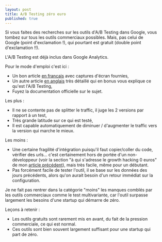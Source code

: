 ```yaml
---
layout: post
title: A/B Testing zéro euro
published: true
---
```



Si vous faites des recherches sur les outils d'A/B Testing dans Google, vous tombez sur tous les outils commerciaux possibles. Mais, pas celui de Google (point d'exclamation !), qui pourtant est gratuit (double point d'exclamation !!).

L'A/B Testing est déjà inclus dans Google Analytics.

Pour le mode d'emploi c'est ici :

* Un bon article [en francais] avec captures d'écran fournies,
* Un autre article [en anglais] très détaillé qui en bonus vous explique ce qu'est l'A/B Testing,
* Fuyez la documentation officielle sur le sujet.

Les plus :

* Il ne se contente pas de splitter le traffic, il juge les 2 versions par rapport à un test,
* Très grande latitude sur ce qui est testé,
* Il est capable automatiquement de diminuer / d'augmenter le traffic vers la version qui marche le mieux.

Les moins :

* Une certaine fragilité d'intégration puisqu'il faut copier/coller du code, vérifier des urls… c'est certainement hors de portée d'un non-développeur (voir la section "à qui s'adresse le growth hacking 0 euros" de mon [article précédent]), mais très facile, même pour un débutant.
* Pas forcément facile de tester l'outil, il se base sur les données des jours précédents, alors qu'on aurait besoin d'un retour immédiat sur la configuration.

Je ne fait pas rentrer dans la catégorie "moins" les manques comblés par les outils commerciaux comme le test multivariante, car l'outil surpasse largement les besoins d'une startup qui démarre de zéro.

Leçons à retenir :

* Les outils gratuits sont rarement mis en avant, du fait de la pression commerciale, ce qui est normal.
* Ces outils sont bien souvent largement suffisant pour une startup qui part de zéro.


[en anglais]:http://blog.crazyegg.com/2015/06/02/ab-testing-google-analytics
[en francais]:http://www.liliandauzat.com/marketing-web/google-analytics-faire-test-ab/
[article précédent]:http://growthhacking.github.io/Growth-Hackons-pour-pas-un-rond/
